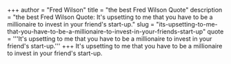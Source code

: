 +++
author = "Fred Wilson"
title = "the best Fred Wilson Quote"
description = "the best Fred Wilson Quote: It's upsetting to me that you have to be a millionaire to invest in your friend's start-up."
slug = "its-upsetting-to-me-that-you-have-to-be-a-millionaire-to-invest-in-your-friends-start-up"
quote = '''It's upsetting to me that you have to be a millionaire to invest in your friend's start-up.'''
+++
It's upsetting to me that you have to be a millionaire to invest in your friend's start-up.
